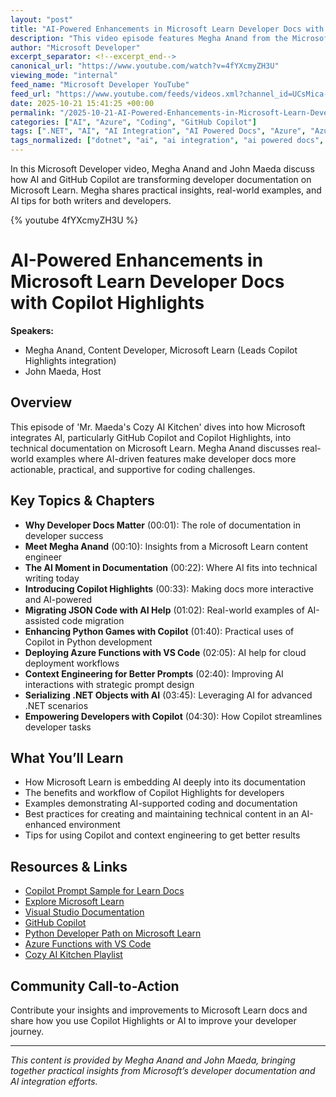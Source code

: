 ```yaml
---
layout: "post"
title: "AI-Powered Enhancements in Microsoft Learn Developer Docs with Copilot Highlights"
description: "This video episode features Megha Anand from the Microsoft Learn documentation team discussing the integration of AI, specifically GitHub Copilot and Copilot Highlights, into Microsoft's developer documentation process. The conversation covers real-world coding scenarios, including code migration, game development in Python, deploying Azure Functions with Visual Studio Code, and the beneficial impact of AI-powered documentation and context engineering. Viewers are introduced to practical tips for using AI in developer workflows, empowering both content writers and the developer community to embrace and contribute to the future of technical documentation."
author: "Microsoft Developer"
excerpt_separator: <!--excerpt_end-->
canonical_url: "https://www.youtube.com/watch?v=4fYXcmyZH3U"
viewing_mode: "internal"
feed_name: "Microsoft Developer YouTube"
feed_url: "https://www.youtube.com/feeds/videos.xml?channel_id=UCsMica-v34Irf9KVTh6xx-g"
date: 2025-10-21 15:41:25 +00:00
permalink: "/2025-10-21-AI-Powered-Enhancements-in-Microsoft-Learn-Developer-Docs-with-Copilot-Highlights.html"
categories: ["AI", "Azure", "Coding", "GitHub Copilot"]
tags: [".NET", "AI", "AI Integration", "AI Powered Docs", "Azure", "Azure Functions", "Cloud Computing", "Code Migration", "Coding", "Coding Best Practices", "Content Engineering", "Context Engineering", "Copilot Highlights", "Dev", "Developer Documentation", "Developer Tools", "Development", "GitHub Copilot", "Machine Learning", "Microsoft", "Microsoft Developer", "Microsoft Learn", "Python", "Tech", "Technical Writing", "Technology", "Videos", "VS Code"]
tags_normalized: ["dotnet", "ai", "ai integration", "ai powered docs", "azure", "azure functions", "cloud computing", "code migration", "coding", "coding best practices", "content engineering", "context engineering", "copilot highlights", "dev", "developer documentation", "developer tools", "development", "github copilot", "machine learning", "microsoft", "microsoft developer", "microsoft learn", "python", "tech", "technical writing", "technology", "videos", "vs code"]
---
```


In this Microsoft Developer video, Megha Anand and John Maeda discuss how AI and GitHub Copilot are transforming developer documentation on Microsoft Learn. Megha shares practical insights, real-world examples, and AI tips for both writers and developers.<!--excerpt_end-->

{% youtube 4fYXcmyZH3U %}

# AI-Powered Enhancements in Microsoft Learn Developer Docs with Copilot Highlights

**Speakers:**

- Megha Anand, Content Developer, Microsoft Learn (Leads Copilot Highlights integration)
- John Maeda, Host

## Overview

This episode of 'Mr. Maeda's Cozy AI Kitchen' dives into how Microsoft integrates AI, particularly GitHub Copilot and Copilot Highlights, into technical documentation on Microsoft Learn. Megha Anand discusses real-world examples where AI-driven features make developer docs more actionable, practical, and supportive for coding challenges.

## Key Topics & Chapters

- **Why Developer Docs Matter** (00:01): The role of documentation in developer success
- **Meet Megha Anand** (00:10): Insights from a Microsoft Learn content engineer
- **The AI Moment in Documentation** (00:22): Where AI fits into technical writing today
- **Introducing Copilot Highlights** (00:33): Making docs more interactive and AI-powered
- **Migrating JSON Code with AI Help** (01:02): Real-world examples of AI-assisted code migration
- **Enhancing Python Games with Copilot** (01:40): Practical uses of Copilot in Python development
- **Deploying Azure Functions with VS Code** (02:05): AI help for cloud deployment workflows
- **Context Engineering for Better Prompts** (02:40): Improving AI interactions with strategic prompt design
- **Serializing .NET Objects with AI** (03:45): Leveraging AI for advanced .NET scenarios
- **Empowering Developers with Copilot** (04:30): How Copilot streamlines developer tasks

## What You’ll Learn

- How Microsoft Learn is embedding AI deeply into its documentation
- The benefits and workflow of Copilot Highlights for developers
- Examples demonstrating AI-supported coding and documentation
- Best practices for creating and maintaining technical content in an AI-enhanced environment
- Tips for using Copilot and context engineering to get better results

## Resources & Links

- [Copilot Prompt Sample for Learn Docs](https://aka.ms/CAIK-AIDevDocSample)
- [Explore Microsoft Learn](https://learn.microsoft.com)
- [Visual Studio Documentation](https://learn.microsoft.com/visualstudio)
- [GitHub Copilot](https://github.com/features/copilot)
- [Python Developer Path on Microsoft Learn](https://learn.microsoft.com/training/paths/python-language/)
- [Azure Functions with VS Code](https://learn.microsoft.com/azure/azure-functions/functions-develop-vs-code)
- [Cozy AI Kitchen Playlist](https://aka.ms/CAIK-YTPlaylist)

## Community Call-to-Action

Contribute your insights and improvements to Microsoft Learn docs and share how you use Copilot Highlights or AI to improve your developer journey.

---

*This content is provided by Megha Anand and John Maeda, bringing together practical insights from Microsoft’s developer documentation and AI integration efforts.*
